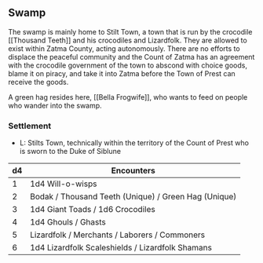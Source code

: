 ## Swamp
The swamp is mainly home to Stilt Town, a town that is run by the crocodile [[Thousand Teeth]] and his crocodiles and Lizardfolk. They are allowed to exist within Zatma County, acting autonomously. There are no efforts to displace the peaceful community and the Count of Zatma has an agreement with the crocodile government of the town to abscond with choice goods, blame it on piracy, and take it into Zatma before the Town of Prest can receive the goods. 

A green hag resides here, [[Bella Frogwife]], who wants to feed on people who wander into the swamp. 

### Settlement
- L: Stilts Town, technically within the territory of the Count of Prest who is sworn to the Duke of Siblune

| d4  | Encounters                                           |
| --- | ---------------------------------------------------- |
| 1   | 1d4 Will-o-wisps                                     |
| 2   | Bodak / Thousand Teeth (Unique) / Green Hag (Unique) |
| 3   | 1d4 Giant Toads / 1d6 Crocodiles                     |
| 4   | 1d4 Ghouls / Ghasts                                  |
| 5   | Lizardfolk / Merchants / Laborers / Commoners        |
| 6   | 1d4 Lizardfolk Scaleshields / Lizardfolk Shamans     |